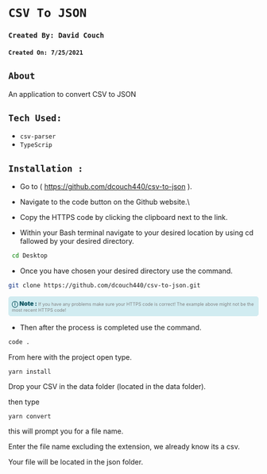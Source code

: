 # `CSV To JSON`

### `Created By: David Couch`
#### `Created On: 7/25/2021`

## `About`

An application to convert CSV to JSON

## `Tech Used: `

- `csv-parser`
- `TypeScrip`

## `Installation :`
* Go to ( https://github.com/dcouch440/csv-to-json ).

*  Navigate to the code button on the Github website.\

- Copy the HTTPS code by clicking the clipboard next to the link.

- Within your Bash terminal navigate to your desired location by using cd fallowed by your desired directory.

```bash
 cd Desktop
```

- Once you have chosen your desired directory use the command.

```bash
git clone https://github.com/dcouch440/csv-to-json.git
```

<div
  style="
    background-color: #d1ecf1;
    color: grey; padding: 6px;
    font-size: 9px;
    border-radius: 5px;
    border: 1px solid #d4ecf1;
    margin-bottom: 12px"
>
  <span
    style="
      font-size: 12px;
      font-weight: 600;
      color: #0c5460;"
  >
    ⓘ
  </span>
  <span
    style="
      font-size: 12px;
      font-weight: 900;
      color: #0c5460;
      margin-bottom: 24px"
  >
    Note :
  </span>
  If you have any problems make sure your HTTPS code is correct! The example above might not be the most recent HTTPS code!
</div>

* Then after the process is completed use the command.

``` bash
code .
```

From here with the project open type.

```
yarn install
```

Drop your CSV in the data folder (located in the data folder).

then type

```
yarn convert
```

this will prompt you for a file name.
  
Enter the file name excluding the extension, we already know its a csv.
  
Your file will be located in the json folder.
  
